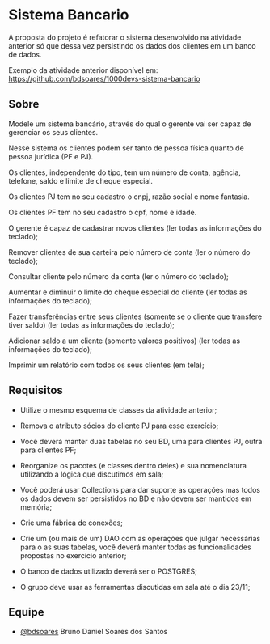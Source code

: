 
# Sistema Bancario

A proposta do projeto é refatorar o sistema desenvolvido na atividade anterior só que dessa vez persistindo os dados dos clientes em um banco de dados.

Exemplo da atividade anterior disponível em:
https://github.com/bdsoares/1000devs-sistema-bancario
## Sobre

Modele um sistema bancário, através do qual o gerente vai ser capaz de gerenciar os seus clientes.

Nesse sistema os clientes podem ser tanto de pessoa física quanto de pessoa jurídica (PF e PJ).

Os clientes, independente do tipo, tem um número de conta, agência, telefone, saldo e limite de cheque especial.

Os clientes PJ tem no seu cadastro o cnpj, razão social e nome fantasia.

Os clientes PF tem no seu cadastro o cpf, nome e idade.

O gerente é capaz de cadastrar novos clientes (ler todas as informações do teclado);

Remover clientes de sua carteira pelo número de conta (ler o número do teclado);

Consultar cliente pelo número da conta (ler o número do teclado);

Aumentar e diminuir o limite do cheque especial do cliente (ler todas as informações do teclado);

Fazer transferências entre seus clientes (somente se o cliente que transfere tiver saldo) (ler todas as informações do teclado);

Adicionar saldo a um cliente (somente valores positivos) (ler todas as informações do teclado);

Imprimir um relatório com todos os seus clientes (em tela);
## Requisitos

- Utilize o mesmo esquema de classes da atividade anterior;

- Remova o atributo sócios do cliente PJ para esse exercício;

- Você deverá manter duas tabelas no seu BD, uma para clientes PJ, outra para clientes PF;

- Reorganize os pacotes (e classes dentro deles) e sua nomenclatura utilizando a lógica que discutimos em sala;

- Você poderá usar Collections para dar suporte as operações mas todos os dados devem ser persistidos no BD e não devem ser mantidos em memória;

- Crie uma fábrica de conexões;

- Crie um (ou mais de um) DAO com as operações que julgar necessárias para o as suas tabelas, você deverá manter todas as funcionalidades propostas no exercício anterior;

- O banco de dados utilizado deverá ser o POSTGRES;

- O grupo deve usar as ferramentas discutidas em sala até o dia 23/11;
## Equipe

- [@bdsoares](https://www.github.com/bdsoares) Bruno Daniel Soares dos Santos

